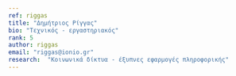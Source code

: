 ```yaml
---
ref: riggas
title: "Δημήτριος Ρίγγας"
bio: "Τεχνικός - εργαστηριακός"
rank: 5
author: riggas
email: "riggas@ionio.gr"
research:  "Κοινωνικά δίκτυα - έξυπνες εφαρμογές πληροφορικής"
---
```


